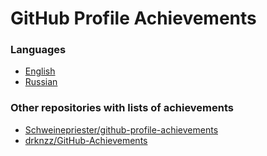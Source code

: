# GitHub Profile Achievements

### Languages

- [English](https://github-profile-achievements.github.io/english)
- [Russian](https://github-profile-achievements.github.io/russian)


### Other repositories with lists of achievements

- [Schweinepriester/github-profile-achievements](https://github.com/Schweinepriester/github-profile-achievements)
- [drknzz/GitHub-Achievements](https://github.com/drknzz/GitHub-Achievements)
